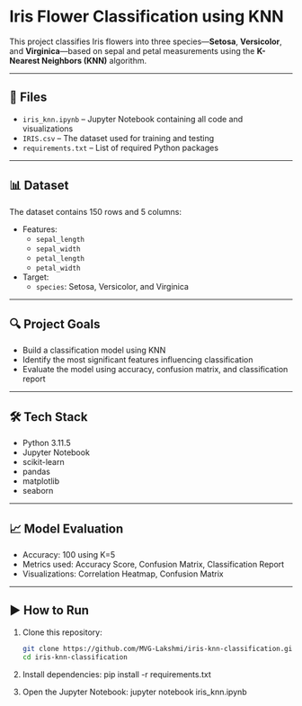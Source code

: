 # Iris Flower Classification using KNN

This project classifies Iris flowers into three species—**Setosa**, **Versicolor**, and **Virginica**—based on sepal and petal measurements using the **K-Nearest Neighbors (KNN)** algorithm.

---

## 📁 Files

- `iris_knn.ipynb` – Jupyter Notebook containing all code and visualizations
- `IRIS.csv` – The dataset used for training and testing
- `requirements.txt` – List of required Python packages

---

## 📊 Dataset

The dataset contains 150 rows and 5 columns:

- Features:
  - `sepal_length`
  - `sepal_width`
  - `petal_length`
  - `petal_width`
- Target:
  - `species`: Setosa, Versicolor, and Virginica

---

## 🔍 Project Goals

- Build a classification model using KNN
- Identify the most significant features influencing classification
- Evaluate the model using accuracy, confusion matrix, and classification report

---

## 🛠️ Tech Stack

- Python 3.11.5
- Jupyter Notebook
- scikit-learn
- pandas
- matplotlib
- seaborn

---

## 📈 Model Evaluation

- Accuracy: 100 using K=5
- Metrics used: Accuracy Score, Confusion Matrix, Classification Report
- Visualizations: Correlation Heatmap, Confusion Matrix

---

## ▶️ How to Run

1. Clone this repository:
   ```bash
   git clone https://github.com/MVG-Lakshmi/iris-knn-classification.git
   cd iris-knn-classification

2. Install dependencies:
   pip install -r requirements.txt

3. Open the Jupyter Notebook:
   jupyter notebook iris_knn.ipynb

